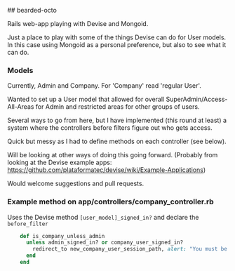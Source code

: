 ## bearded-octo

Rails web-app playing with Devise and Mongoid. 

Just a place to play with some of the things Devise can do for User models. In this case using Mongoid as a personal preference, but also to see what it can do.  

### Models

Currently, Admin and Company. For 'Company' read 'regular User'.

Wanted to set up a User model that allowed for overall SuperAdmin/Access-All-Areas for Admin and restricted areas for other groups of users.

Several ways to go from here, but I have implemented (this round at least) a system where the controllers before filters figure out who gets access.

Quick but messy as I had to define methods on each controller (see below).  

Will be looking at other ways of doing this going forward. (Probably from looking at the Devise example apps: https://github.com/plataformatec/devise/wiki/Example-Applications)

Would welcome suggestions and pull requests.

### Example method on app/controllers/company_controller.rb
Uses the Devise method `[user_model]_signed_in?` and declare the `before_filter`

```ruby 
	def is_company_unless_admin
	  unless admin_signed_in? or company_user_signed_in?
	    redirect_to new_company_user_session_path, alert: "You must be logged in to access this Corporate Hospitality area"
	  end
	end
```